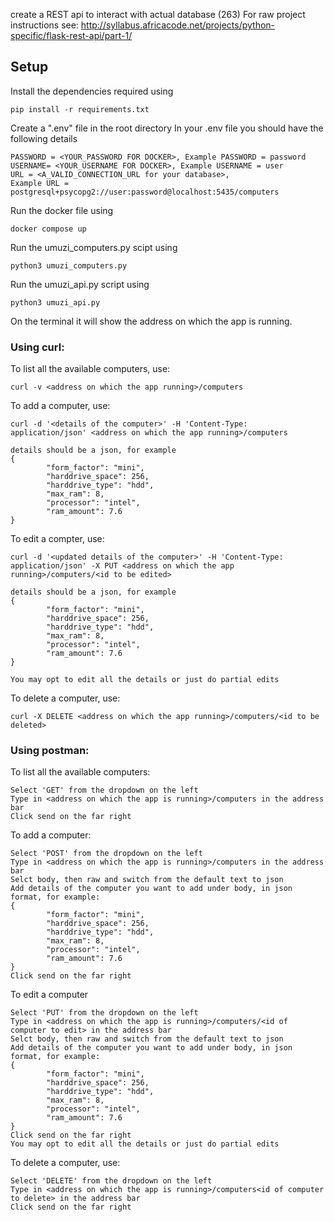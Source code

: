 create a REST api to interact with actual database (263)
For raw project instructions see: http://syllabus.africacode.net/projects/python-specific/flask-rest-api/part-1/

## Setup

Install the dependencies required using

```
pip install -r requirements.txt
```

Create a ".env" file in the root directory
In your .env file you should have the following details

```
PASSWORD = <YOUR_PASSWORD FOR DOCKER>, Example PASSWORD = password
USERNAME= <YOUR_USERNAME FOR DOCKER>, Example USERNAME = user
URL = <A_VALID_CONNECTION_URL for your database>,
Example URL = postgresql+psycopg2://user:password@localhost:5435/computers
```

Run the docker file using

```
docker compose up
```

Run the umuzi_computers.py scipt using

```
python3 umuzi_computers.py
```

Run the umuzi_api.py script using

```
python3 umuzi_api.py
```

On the terminal it will show the address on which the app is running.

### Using curl:

To list all the available computers, use:

```
curl -v <address on which the app running>/computers
```

To add a computer, use:

```
curl -d '<details of the computer>' -H 'Content-Type: application/json' <address on which the app running>/computers

details should be a json, for example
{
        "form_factor": "mini",
        "harddrive_space": 256,
        "harddrive_type": "hdd",
        "max_ram": 8,
        "processor": "intel",
        "ram_amount": 7.6
}
```

To edit a compter, use:

```
curl -d '<updated details of the computer>' -H 'Content-Type: application/json' -X PUT <address on which the app running>/computers/<id to be edited>

details should be a json, for example
{
        "form_factor": "mini",
        "harddrive_space": 256,
        "harddrive_type": "hdd",
        "max_ram": 8,
        "processor": "intel",
        "ram_amount": 7.6
}

You may opt to edit all the details or just do partial edits
```

To delete a computer, use:

```
curl -X DELETE <address on which the app running>/computers/<id to be deleted>
```

### Using postman:

To list all the available computers:

```
Select 'GET' from the dropdown on the left
Type in <address on which the app is running>/computers in the address bar
Click send on the far right

```

To add a computer:

```
Select 'POST' from the dropdown on the left
Type in <address on which the app is running>/computers in the address bar
Selct body, then raw and switch from the default text to json
Add details of the computer you want to add under body, in json format, for example:
{
        "form_factor": "mini",
        "harddrive_space": 256,
        "harddrive_type": "hdd",
        "max_ram": 8,
        "processor": "intel",
        "ram_amount": 7.6
}
Click send on the far right

```

To edit a computer

```
Select 'PUT' from the dropdown on the left
Type in <address on which the app is running>/computers/<id of computer to edit> in the address bar
Selct body, then raw and switch from the default text to json
Add details of the computer you want to add under body, in json format, for example:
{
        "form_factor": "mini",
        "harddrive_space": 256,
        "harddrive_type": "hdd",
        "max_ram": 8,
        "processor": "intel",
        "ram_amount": 7.6
}
Click send on the far right
You may opt to edit all the details or just do partial edits
```

To delete a computer, use:

```
Select 'DELETE' from the dropdown on the left
Type in <address on which the app is running>/computers<id of computer to delete> in the address bar
Click send on the far right
```
